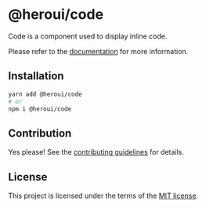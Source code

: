 # @heroui/code

Code is a component used to display inline code.

Please refer to the [documentation](https://heroui.com/docs/components/code) for more information.

## Installation

```sh
yarn add @heroui/code
# or
npm i @heroui/code
```

## Contribution

Yes please! See the
[contributing guidelines](https://github.com/frontio-ai/heroui/blob/master/CONTRIBUTING.md)
for details.

## License

This project is licensed under the terms of the
[MIT license](https://github.com/frontio-ai/heroui/blob/master/LICENSE).
